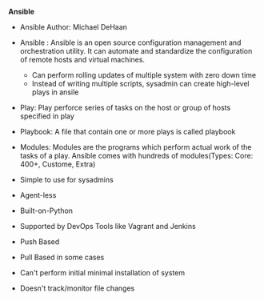    **Ansible**

* Ansible Author: Michael DeHaan

* Ansible : Ansible is an open source configuration management and orchestration utility. It can automate and standardize the configuration of remote hosts and virtual machines.
    * Can perform rolling updates of multiple system with zero down time
    * Instead of writing multiple scripts, sysadmin can create high-level plays in ansile

* Play: Play perforce series of tasks on the host or group of hosts specified in play
* Playbook: A file that contain one or more plays is called playbook
* Modules: Modules are the programs which perform actual work of the tasks of a play. Ansible comes with hundreds of modules(Types: Core: 400+, Custome, Extra)


* Simple to use for sysadmins
* Agent-less
* Built-on-Python
* Supported by DevOps Tools like Vagrant and Jenkins
* Push Based
* Pull Based in some cases


* Can't perform initial minimal installation of system
* Doesn't track/monitor file changes
